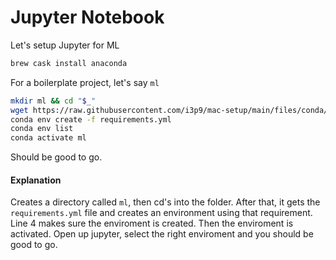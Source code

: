# Jupyter Notebook

Let's setup Jupyter for ML

```bash
brew cask install anaconda
```

For a boilerplate project, let's say `ml`

```bash
mkdir ml && cd "$_"
wget https://raw.githubusercontent.com/i3p9/mac-setup/main/files/conda/requirements.yml
conda env create -f requirements.yml
conda env list
conda activate ml
```

Should be good to go.

#### Explanation

Creates a directory called `ml`, then cd's into the folder. After that, it gets the `requirements.yml` file and creates an environment using that requirement. Line 4 makes sure the enviroment is created. Then the enviroment is activated. Open up jupyter, select the right enviroment and you should be good to go.

